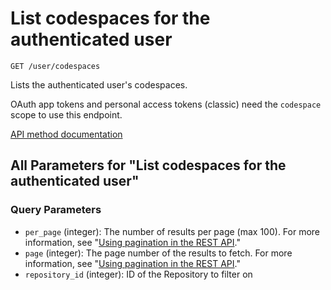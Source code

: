 # List codespaces for the authenticated user

`GET /user/codespaces`

Lists the authenticated user's codespaces.

OAuth app tokens and personal access tokens (classic) need the `codespace` scope to use this endpoint.

[API method documentation](https://docs.github.com/rest/codespaces/codespaces#list-codespaces-for-the-authenticated-user)

## All Parameters for "List codespaces for the authenticated user"

### Query Parameters

- `per_page` (integer): The number of results per page (max 100). For more information, see "[Using pagination in the REST API](https://docs.github.com/rest/using-the-rest-api/using-pagination-in-the-rest-api)."
- `page` (integer): The page number of the results to fetch. For more information, see "[Using pagination in the REST API](https://docs.github.com/rest/using-the-rest-api/using-pagination-in-the-rest-api)."
- `repository_id` (integer): ID of the Repository to filter on